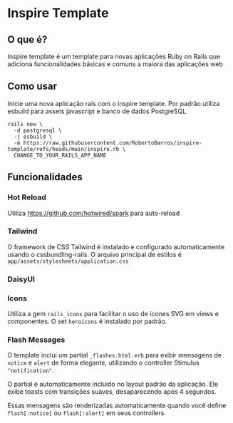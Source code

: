 # Inspire Template

## O que é?

Inspire template é um template para novas aplicações Ruby on Rails que adiciona funcionalidades básicas e comuns a maiora das aplicações web

## Como usar

Inicie uma nova aplicação rais com o inspire template. Por padrão utiliza esbuild para assets javascript e banco de dados PostgreSQL

```
rails new \
  -d postgresql \
  -j esbuild \
  -m https://raw.githubusercontent.com/RobertoBarros/inspire-template/refs/heads/main/inspire.rb \
  CHANGE_TO_YOUR_RAILS_APP_NAME
```

## Funcionalidades

### Hot Reload

Utiliza https://github.com/hotwired/spark para auto-reload

### Tailwind

O framework de CSS Tailwind é instalado e configurado automaticamente usando o cssbundling-rails.
O arquivo principal de estilos é `app/assets/stylesheets/application.css`

### DaisyUI

### Icons

Utiliza a gem `rails_icons` para facilitar o uso de ícones SVG em views e componentes. O set `heroicons` é instalado por padrão.

### Flash Messages

O template inclui um partial `_flashes.html.erb` para exibir mensagens de `notice` e `alert` de forma elegante, utilizando o controller Stimulus `"notification"`.

O partial é automaticamente incluído no layout padrão da aplicação. Ele exibe toasts com transições suaves, desaparecendo após 4 segundos.

Essas mensagens são renderizadas automaticamente quando você define `flash[:notice]` ou `flash[:alert]` em seus controllers.
